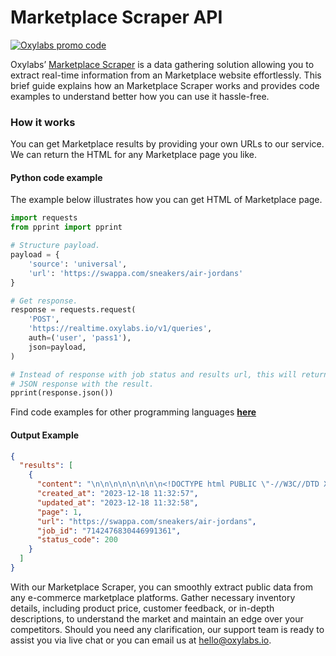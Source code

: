 # Marketplace Scraper API

[![Oxylabs promo code](https://user-images.githubusercontent.com/129506779/250792357-8289e25e-9c36-4dc0-a5e2-2706db797bb5.png)](https://oxylabs.go2cloud.org/aff_c?offer_id=7&aff_id=877&url_id=112)

Oxylabs’ [Marketplace Scraper](https://oxylabs.io/products/scraper-api/web/marketplace-scraper?utm_source=github&utm_medium=repositories&utm_campaign=product) is a data gathering solution allowing you to extract real-time information from an Marketplace website effortlessly. This brief guide explains how an Marketplace Scraper works and provides code examples to understand better how you can use it hassle-free.

### How it works

You can get Marketplace results by providing your own URLs to our service. We can return the HTML for any Marketplace page you like.

#### Python code example

The example below illustrates how you can get HTML of Marketplace page.

```python
import requests
from pprint import pprint

# Structure payload.
payload = {
    'source': 'universal',
    'url': 'https://swappa.com/sneakers/air-jordans'
}

# Get response.
response = requests.request(
    'POST',
    'https://realtime.oxylabs.io/v1/queries',
    auth=('user', 'pass1'),
    json=payload,
)

# Instead of response with job status and results url, this will return the
# JSON response with the result.
pprint(response.json())
```
Find code examples for other programming languages [**here**](https://github.com/oxylabs/marketplace-scraper/tree/main/code%20examples)

#### Output Example
```json
{
  "results": [
    {
      "content": "\n\n\n\n\n\n\n\n<!DOCTYPE html PUBLIC \"-//W3C//DTD XHTML 1.1//EN\" \"http://www.w3.org/TR/xhtml11/DTD/xhtml11. ... </html>",
      "created_at": "2023-12-18 11:32:57",
      "updated_at": "2023-12-18 11:32:58",
      "page": 1,
      "url": "https://swappa.com/sneakers/air-jordans",
      "job_id": "7142476830446991361",
      "status_code": 200
    }
  ]
}
```
With our Marketplace Scraper, you can smoothly extract public data from any e-commerce marketplace platforms. Gather necessary inventory details, including product price, customer feedback, or in-depth descriptions, to understand the market and maintain an edge over your competitors. Should you need any clarification, our support team is ready to assist you via live chat or you can email us at hello@oxylabs.io.